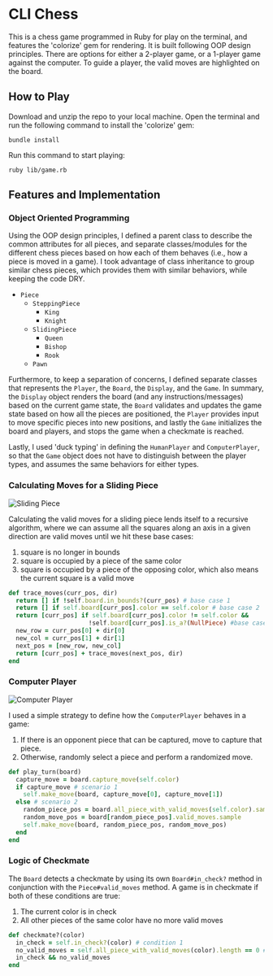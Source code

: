 # CLI Chess

This is a chess game programmed in Ruby for play on the terminal, and features the 'colorize' gem for rendering. It is built following OOP design principles. There are options for either a 2-player game, or a 1-player game against the computer. To guide a player, the valid moves are highlighted on the board.

## How to Play
Download and unzip the repo to your local machine. Open the terminal and run the following command to install the 'colorize' gem:
```
bundle install
```
Run this command to start playing:
```
ruby lib/game.rb
```
## Features and Implementation


### Object Oriented Programming

Using the OOP design principles, I defined a parent class to describe the common attributes for all pieces, and separate classes/modules for the different chess pieces based on how each of them behaves (i.e., how a piece is moved in a game). I took advantage of class inheritance to group similar chess pieces, which provides them with similar behaviors, while keeping the code DRY.

- `Piece`
  - `SteppingPiece`
    - `King`
    - `Knight`
  - `SlidingPiece`
    - `Queen`
    - `Bishop`
    - `Rook`
  - `Pawn`

Furthermore, to keep a separation of concerns, I defined separate classes that represents the `Player`, the `Board`, the `Display`, and the `Game`. In summary, the `Display` object renders the board (and any instructions/messages) based on the current game state, the `Board` validates and updates the game state based on how all the pieces are positioned, the `Player` provides input to move specific pieces into new positions, and lastly the `Game` initializes the board and players, and stops the game when a checkmate is reached.

Lastly, I used 'duck typing' in defining the `HumanPlayer` and `ComputerPlayer`, so that the `Game` object does not have to distinguish between the player types, and assumes the same behaviors for either types.

### Calculating Moves for a Sliding Piece

![Sliding Piece](docs/sliding_piece.gif)

Calculating the valid moves for a sliding piece lends itself to a recursive algorithm, where we can assume all the squares along an axis in a given direction are valid moves until we hit these base cases:
1. square is no longer in bounds
2. square is occupied by a piece of the same color
3. square is occupied by a piece of the opposing color, which also means the current square is a valid move

```ruby
def trace_moves(curr_pos, dir)
  return [] if !self.board.in_bounds?(curr_pos) # base case 1
  return [] if self.board[curr_pos].color == self.color # base case 2
  return [curr_pos] if self.board[curr_pos].color != self.color &&
                      !self.board[curr_pos].is_a?(NullPiece) #base case 3
  new_row = curr_pos[0] + dir[0]
  new_col = curr_pos[1] + dir[1]
  next_pos = [new_row, new_col]
  return [curr_pos] + trace_moves(next_pos, dir)
end
```

### Computer Player

![Computer Player](docs/comp_player.gif)

I used a simple strategy to define how the `ComputerPlayer` behaves in a game:
1. If there is an opponent piece that can be captured, move to capture that piece.
2. Otherwise, randomly select a piece and perform a randomized move.

```ruby
def play_turn(board)
  capture_move = board.capture_move(self.color)
  if capture_move # scenario 1
    self.make_move(board, capture_move[0], capture_move[1])
  else # scenario 2
    random_piece_pos = board.all_piece_with_valid_moves(self.color).sample
    random_move_pos = board[random_piece_pos].valid_moves.sample
    self.make_move(board, random_piece_pos, random_move_pos)
  end
end
```

### Logic of Checkmate

The `Board` detects a checkmate by using its own `Board#in_check?` method in conjunction with the `Piece#valid_moves` method. A game is in checkmate if both of these conditions are true:

1. The current color is in check
2. All other pieces of the same color have no more valid moves

```ruby
def checkmate?(color)
  in_check = self.in_check?(color) # condition 1
  no_valid_moves = self.all_piece_with_valid_moves(color).length == 0 # condition 2
  in_check && no_valid_moves
end
```
